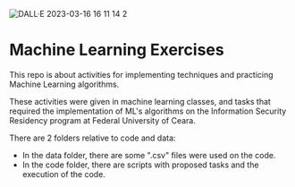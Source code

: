 ![DALL·E 2023-03-16 16 11 14 2](https://user-images.githubusercontent.com/89808695/225728782-990f2e98-56f8-4b22-ad6d-fdbe07908f91.png)

# Machine Learning Exercises

This repo is about activities for implementing techniques and practicing Machine Learning algorithms.

These activities were given in machine learning classes, and tasks that required the implementation of ML's algorithms on the Information Security Residency program at Federal University of Ceara.

There are 2 folders relative to code and data:
- In the data folder, there are some ".csv" files were used on the code. 
- In the code folder, there are scripts with proposed tasks and the execution of the code. 
